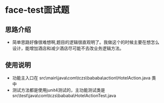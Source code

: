 # face-test面试题

## 思路介绍
   * 简单思路好像很难想啊,题目的逻辑很直观明了。我做这个的时候主要在想怎么设计，能增加酒店和减少酒店尽可能不去改业务逻辑方法。
   
## 使用说明
   * 功能主入口在 src\main\java\com\tczs\bababa\action\HotelAction.java 类中
   * 测试方法都是使用junit4测试的，主功能测试类是  src\test\java\com\tczs\bababa\HotelActionTest.java